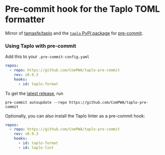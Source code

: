 # Pre-commit hook for the Taplo TOML formatter

Mirror of [tamasfe/taplo](https://github.com/tamasfe/taplo) and the [`taplo` PyPI package](https://pypi.org/project/taplo) for [pre-commit](https://pre-commit.com).

### Using Taplo with pre-commit

Add this to your `.pre-commit-config.yaml`

```yaml
repos:
  - repo: https://github.com/ComPWA/taplo-pre-commit
    rev: v0.9.3
    hooks:
      - id: taplo-format
```

To get the [latest release](https://github.com/ComPWA/mirrors-taplo/releases), run

```shell
pre-commit autoupdate --repo https://github.com/ComPWA/taplo-pre-commit
```

Optionally, you can also install the Taplo linter as a pre-commit hook:

```yaml
repos:
  - repo: https://github.com/ComPWA/taplo-pre-commit
    rev: v0.9.3
    hooks:
      - id: taplo-format
      - id: taplo-lint
```

